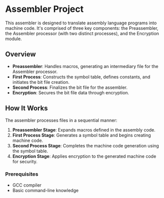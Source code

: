 # Assembler Project

This assembler is designed to translate assembly language programs into machine code. It's comprised of three key components: the Preassembler, the Assembler processor (with two distinct processes), and the Encryption module.

## Overview

- **Preassembler**: Handles macros, generating an intermediary file for the Assembler processor.
- **First Process**: Constructs the symbol table, defines constants, and initiates the bit file creation.
- **Second Process**: Finalizes the bit file for the assembler.
- **Encryption**: Secures the bit file data through encryption.

## How It Works

The assembler processes files in a sequential manner:

1. **Preassembler Stage**: Expands macros defined in the assembly code.
2. **First Process Stage**: Generates a symbol table and begins creating machine code.
3. **Second Process Stage**: Completes the machine code generation using the symbol table.
4. **Encryption Stage**: Applies encryption to the generated machine code for security.

### Prerequisites

- GCC compiler
- Basic command-line knowledge
